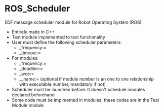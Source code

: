 # ROS_Scheduler
EDF message scheduler module for Robot Operating System (ROS)

+ Entirely made in C++
+ Test module implemented to test functionality
+ User must define the following scheduler parameters:
  * _frequency:=
  * _timeout:=
+ For modules:
  * _frequency:=
  * _deadline:=
  * _wce:=
  * __name:= (optional if module number is an one to one relationship with executable number, mandatory if not)
+ Scheduler must be launched before. It doesn't schedule modules declared beforehand
+ Some code must be implmented in modules, these codes are in the Test Module module
